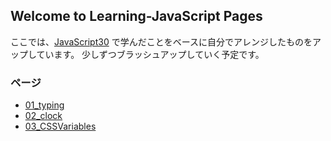 ## Welcome to Learning-JavaScript Pages

ここでは、[JavaScript30](https://javascript30.com/) で学んだことをベースに自分でアレンジしたものをアップしています。
少しずつブラッシュアップしていく予定です。

### ページ

- [01_typing](https://nouvelle.github.io/Learning-JavaScript/01_typing/) 
- [02_clock](https://nouvelle.github.io/Learning-JavaScript/02_clock/) 
- [03_CSSVariables](https://nouvelle.github.io/Learning-JavaScript/03_CSSVariables/) 



